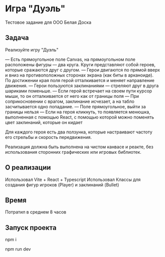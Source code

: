 # Игра "Дуэль"

Тестовое задание для ООО Белая Доска

## Задача

Реализуйте игру "Дуэль"

— Есть прямоугольное поле Canvas, на прямоугольном поле расположены фигуры — два круга. Круги представляют собой героев, которые сражаются друг с другом.
— Герои двигаются по прямой вверх и вниз на противоположных сторонах экрана (как биты в арканоиде). По достижении края поля герой отталкивается и меняет направление движения.
— Герои пользуются заклинаниями — стреляют друг в друга шариками поменьше.
— Если герой встречает на своем пути курсор мыши, то он отталкивается от него как от границы поля
— При соприкосновении с врагом, заклинание исчезает, а на табло засчитывается одно попадание.
— Поле прямоугольное, выйти за границы нельзя
— Если на героя кликнуть, то появляется менюшка, выполненная с помощью React, с помощью которой можно поменять цвет заклинаний, которые он кидает

Для каждого героя есть два ползунка, которые настраивают частоту его стрельбы и скорость передвижения.

Реализация должна быть выполнена на чистом канвасе и реакте, без использования сторонних графических или игровых библиотек.

## О реализации

Использовал Vite + React + Typescript
Использовал Классы для создания фигур игроков (Player) и заклинаний (Bullet)

## Время

Потратил в среднем 8 часов

## Запуск проекта

npm i

npm run dev
